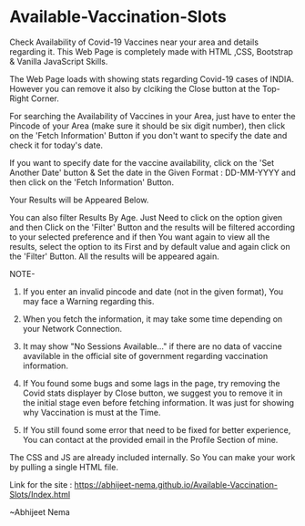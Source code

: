 # Available-Vaccination-Slots
Check Availability of Covid-19 Vaccines near your area and details regarding it. This Web Page is completely made with HTML ,CSS, Bootstrap &amp; Vanilla JavaScript Skills.

The Web Page loads with showing stats regarding Covid-19 cases of INDIA. However you can remove it also by clciking the Close button at the Top-Right Corner.

For searching the Availability of Vaccines in your Area, just have to enter the Pincode of your Area (make sure it should be six digit number), then click on the 'Fetch Information' Button if you don't want to specify the date and check it for today's date.

If you want to specify date for the vaccine availability, click on the 'Set Another Date' button & Set the date in the Given Format : DD-MM-YYYY and then click on the 'Fetch Information' Button.

Your Results will be Appeared Below.

You can also filter Results By Age. Just Need to click on the option given and then Click on the 'Filter' Button and the results will be filtered according to your selected preference and if then You want again to view all the results, select the option to its First and by default value and again click on the 'Filter' Button. All the results will be appeared again.

NOTE- 

   1. If you enter an invalid pincode and date (not in the given format), You may face a Warning regarding this.

   2. When you fetch the information, it may take some time depending on your Network Connection.
      
   3. It may show "No Sessions Available..." if there are no data of vaccine avavilable in the official site of government regarding vaccination information.
      
   4. If You found some bugs and some lags in the page, try removing the Covid stats displayer by Close button, we suggest you to remove it in the initial stage even before fetching information. It was just for showing why Vaccination is must at the Time.
      
   5. If You still found some error that need to be fixed for better experience, You can contact at the provided email in the Profile Section of mine.

The CSS and JS are already included internally. So You can make your work by pulling a single HTML file.

Link for the site :
https://abhijeet-nema.github.io/Available-Vaccination-Slots/Index.html

~Abhijeet Nema

